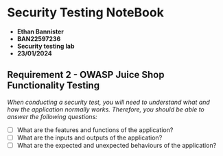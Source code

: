 # Security Testing NoteBook

- **Ethan Bannister**
- **BAN22597236**
- **Security testing lab**
- **23/01/2024**

## Requirement 2 - OWASP Juice Shop Functionality Testing

_When conducting a security test, you will need to understand what and how the application
normally works. Therefore, you should be able to answer the following questions:_

- [ ] What are the features and functions of the application?
- [ ] What are the inputs and outputs of the application?
- [ ] What are the expected and unexpected behaviours of the application?
